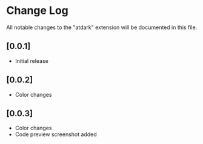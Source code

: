 # Change Log

All notable changes to the "atdark" extension will be documented in this file.

## [0.0.1]

- Initial release

## [0.0.2]

- Color changes

## [0.0.3]

- Color changes
- Code preview screenshot added
